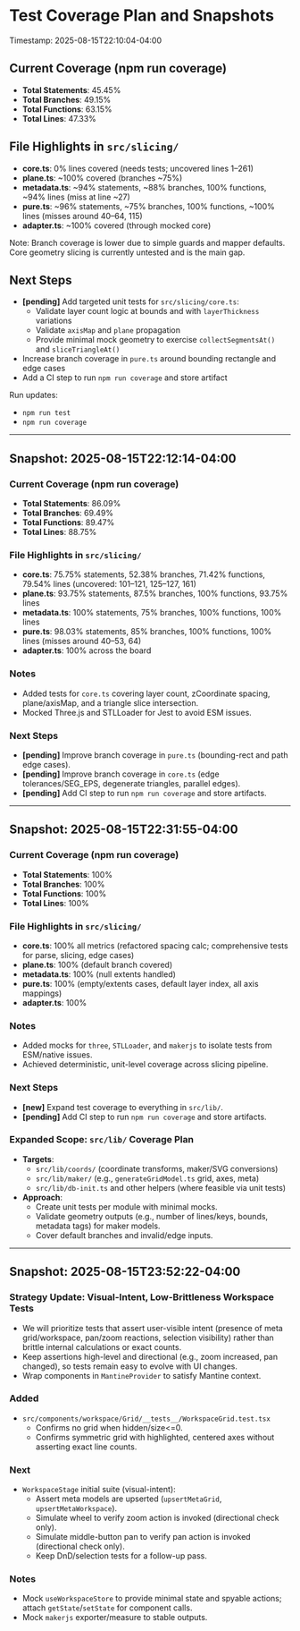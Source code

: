 # Test Coverage Plan and Snapshots

Timestamp: 2025-08-15T22:10:04-04:00

## Current Coverage (npm run coverage)
- __Total Statements__: 45.45%
- __Total Branches__: 49.15%
- __Total Functions__: 63.15%
- __Total Lines__: 47.33%

## File Highlights in `src/slicing/`
- __core.ts__: 0% lines covered (needs tests; uncovered lines 1–261)
- __plane.ts__: ~100% covered (branches ~75%)
- __metadata.ts__: ~94% statements, ~88% branches, 100% functions, ~94% lines (miss at line ~27)
- __pure.ts__: ~96% statements, ~75% branches, 100% functions, ~100% lines (misses around 40–64, 115)
- __adapter.ts__: ~100% covered (through mocked core)

Note: Branch coverage is lower due to simple guards and mapper defaults. Core geometry slicing is currently untested and is the main gap.

## Next Steps
- __[pending]__ Add targeted unit tests for `src/slicing/core.ts`:
  - Validate layer count logic at bounds and with `layerThickness` variations
  - Validate `axisMap` and `plane` propagation
  - Provide minimal mock geometry to exercise `collectSegmentsAt()` and `sliceTriangleAt()`
- Increase branch coverage in `pure.ts` around bounding rectangle and edge cases
- Add a CI step to run `npm run coverage` and store artifact

Run updates:
- `npm run test`
- `npm run coverage`

---

## Snapshot: 2025-08-15T22:12:14-04:00

### Current Coverage (npm run coverage)
- __Total Statements__: 86.09%
- __Total Branches__: 69.49%
- __Total Functions__: 89.47%
- __Total Lines__: 88.75%

### File Highlights in `src/slicing/`
- __core.ts__: 75.75% statements, 52.38% branches, 71.42% functions, 79.54% lines (uncovered: 101–121, 125–127, 161)
- __plane.ts__: 93.75% statements, 87.5% branches, 100% functions, 93.75% lines
- __metadata.ts__: 100% statements, 75% branches, 100% functions, 100% lines
- __pure.ts__: 98.03% statements, 85% branches, 100% functions, 100% lines (misses around 40–53, 64)
- __adapter.ts__: 100% across the board

### Notes
- Added tests for `core.ts` covering layer count, zCoordinate spacing, plane/axisMap, and a triangle slice intersection.
- Mocked Three.js and STLLoader for Jest to avoid ESM issues.

### Next Steps
- __[pending]__ Improve branch coverage in `pure.ts` (bounding-rect and path edge cases).
- __[pending]__ Improve branch coverage in `core.ts` (edge tolerances/SEG_EPS, degenerate triangles, parallel edges).
- __[pending]__ Add CI step to run `npm run coverage` and store artifacts.

---

## Snapshot: 2025-08-15T22:31:55-04:00

### Current Coverage (npm run coverage)
- __Total Statements__: 100%
- __Total Branches__: 100%
- __Total Functions__: 100%
- __Total Lines__: 100%

### File Highlights in `src/slicing/`
- __core.ts__: 100% all metrics (refactored spacing calc; comprehensive tests for parse, slicing, edge cases)
- __plane.ts__: 100% (default branch covered)
- __metadata.ts__: 100% (null extents handled)
- __pure.ts__: 100% (empty/extents cases, default layer index, all axis mappings)
- __adapter.ts__: 100%

### Notes
- Added mocks for `three`, `STLLoader`, and `makerjs` to isolate tests from ESM/native issues.
- Achieved deterministic, unit-level coverage across slicing pipeline.

### Next Steps
- __[new]__ Expand test coverage to everything in `src/lib/`.
- __[pending]__ Add CI step to run `npm run coverage` and store artifacts.

### Expanded Scope: `src/lib/` Coverage Plan
- __Targets__:
  - `src/lib/coords/` (coordinate transforms, maker/SVG conversions)
  - `src/lib/maker/` (e.g., `generateGridModel.ts` grid, axes, meta)
  - `src/lib/db-init.ts` and other helpers (where feasible via unit tests)
- __Approach__:
  - Create unit tests per module with minimal mocks.
  - Validate geometry outputs (e.g., number of lines/keys, bounds, metadata tags) for maker models.
  - Cover default branches and invalid/edge inputs.

---

## Snapshot: 2025-08-15T23:52:22-04:00

### Strategy Update: Visual-Intent, Low-Brittleness Workspace Tests
- We will prioritize tests that assert user-visible intent (presence of meta grid/workspace, pan/zoom reactions, selection visibility) rather than brittle internal calculations or exact counts.
- Keep assertions high-level and directional (e.g., zoom increased, pan changed), so tests remain easy to evolve with UI changes.
- Wrap components in `MantineProvider` to satisfy Mantine context.

### Added
- `src/components/workspace/Grid/__tests__/WorkspaceGrid.test.tsx`
  - Confirms no grid when hidden/size<=0.
  - Confirms symmetric grid with highlighted, centered axes without asserting exact line counts.

### Next
- `WorkspaceStage` initial suite (visual-intent):
  - Assert meta models are upserted (`upsertMetaGrid`, `upsertMetaWorkspace`).
  - Simulate wheel to verify zoom action is invoked (directional check only).
  - Simulate middle-button pan to verify pan action is invoked (directional check only).
  - Keep DnD/selection tests for a follow-up pass.

### Notes
- Mock `useWorkspaceStore` to provide minimal state and spyable actions; attach `getState`/`setState` for component calls.
- Mock `makerjs` exporter/measure to stable outputs.
